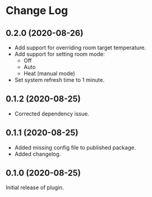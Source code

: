 # Change Log

## 0.2.0 (2020-08-26)

- Add support for overriding room target temperature.
- Add support for setting room mode:
    - Off
    - Auto
    - Heat (manual mode)
- Set system refresh time to 1 minute. 

## 0.1.2 (2020-08-25)

- Corrected dependency issue.

## 0.1.1 (2020-08-25)

- Added missing config file to published package.
- Added changelog.

## 0.1.0 (2020-08-25)

Initial release of plugin.
